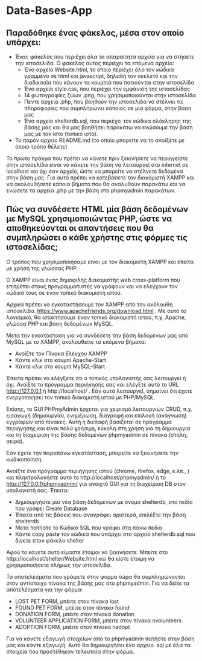 # Data-Bases-App

## Παραδόθηκε ένας φάκελος, μέσα στον οποίο υπάρχει:
* Ένας φάκελος που περιέχει όλα τα απαραίτητα αρχεία για να στήσετε την ιστοσελίδα. Ο φάκελος αυτος περιέχει τα επόμενα αρχεία:
  * Ένα αρχείο Website.html, το οποίο περιέχει όλο τον κώδικα γραμμένο σε html και javascript, δηλαδή τον σκελετό και την διαδικασία που κάνουν τα κουμπιά που πατιούνται στην ιστοσελίδα
  * Ένα αρχείο style.css, που περιέχει την εμφάνιση της ιστοσελίδας
  * 14 φωτογραφίες ζώων .png, που χρησιμοποιούνται στην ιστοσελίδα
  * Πέντε αρχεία .php, που βοηθούν την ιστοσελίδα να στέλνει τις πληροφορίες που συμπληρώνει κάποιος σε μία φόρμα, στην βάση μας
  * Ένα αρχείο shelterdb.sql, που περιέχει τον κώδικα ολόκληρης της βάσης μας και θα μας βοηθήσει παρακάτω να ενώσουμε την βάση μας με τον ίστο (τοπικό ιστό).
* Το παρόν αρχείο README.md (το οποίο μπορείτε να το ανοίξετε με όποιο τρόπο θέλετε)

Το πρώτο πράγμα που πρέπει να κάνετε πριν ξεκινήσετε να περιηγείστε στην ιστοσελίδα είναι να κάνετε την βάση να λειτουργεί στο internet σε localhost και όχι σαν αρχείο, ώστε να μπορείτε να στέλνετε δεδομένα στην βάση μας. Για αυτό πρέπει να κατεβάσετε τον διακομιστή XAMPP και να ακολουθήσετε κάποια βήματα που θα αναλυθούν παρακάτω και να ενώσετε τα αρχεία .php με την βάση στο phpmyadmin παρακάτων.

## Πώς να συνδέσετε HTML μία βάση δεδομένων με MySQL χρησιμοποιώντας PHP, ώστε να αποθηκεύονται οι απαντήσεις που θα συμπληρώσει ο κάθε χρήστης στις φόρμες τις ιστοσελίδας; 

Ο τρόπος που χρησιμοποιήσαμε είναι με τον διακομιστή XAMPP και έπειτα με χρήση της γλώσσας PHP.  

Ο XAMPP είναι ένας δημοφιλής διακομιστής web cross-platform που επιτρέπει στους προγραμματιστές να γράφουν και να ελέγχουν τον κώδικά τους σε έναν τοπικό διακομιστή ιστού.

Αρχικά πρέπει να εγκαταστήσουμε τον XAMPP από την ακόλουθη ιστοσελίδα. https://www.apachefriends.org/download.html . 
Με αυτό το λογισμικό, θα αποκτήσουμε έναν τοπικό διακομιστή ιστού, π.χ. Apache, γλώσσα PHP και βάση δεδομένων MySQL. 

Μετά την εγκατάσταση για να συνδέσετε την βάση δεδομένων μας από MySQL με το XAMPP, ακολουθείτε τα επόμενα βήματα:

* Ανοίξτε τον Πίνακα Ελέγχου XAMPP
* Κάντε κλικ στο κουμπί Apache-Start
* Kάντε κλικ στο κουμπί MySQL-Start

Έπειτα πρέπει να ελέγξετε ότι ο τοπικός υπολογιστής σας λειτουργεί ή όχι. Ανοίξτε το πρόγραμμα περιήγησής σας και ελέγξτε αυτό το URL http://127.0.0.1 ή http://localhost/ . Εάν αυτό λειτουργεί, σημαίνει ότι έχετε ενεργοποιήσει τον τοπικό διακομιστή ιστού με PHP/MySQL.

Επίσης, το GUI PHPmyAdmin έρχεται για χειρισμό λειτουργιών CRUD, π.χ. εισαγωγή (δημιουργία), ενημέρωση, διαγραφή και επιλογή (ανάγνωση) εγγραφών από πίνακες. Αυτή η διεπαφή βασίζεται σε πρόγραμμα περιήγησης και είναι πολύ χρήσιμη, εύκολη στη χρήση για τη δημιουργία και τη διαχείριση της βάσης δεδομένων phpmyadmin σε πίνακα (στήλη, σειρά).

Εάν έχετε την παραπάνω εγκατάσταση, μπορείτε να ξεκινήσετε την κωδικοποίηση.

Ανοίξτε ένα πρόγραμμα περιήγησης ιστού (chrome, firefox, edge, κ.λπ., ) και πληκτρολογήστε αυτό το http://localhost/phpmyadmin/ ή το http://127.0.0.1/phpmyadmin/ για ανοιχτό GUI για τη διαχείριση DB στον υπολογιστή σας. Έπειτα:

* Δημιουργήστε μία νέα βάση δεδομένων με όνομα shelterdb, στο πεδίο που γράφει Create Database
* Έπειτα από τις βάσεις που αναγράφει αριστερά, επιλέξτε την βάση shelterdb
* Μετά πατήστε το Κώδικα SQL που γράφει στα πάνω πεδία
* Κάντε copy paste τον κώδικα που υπάρχει στο αρχείο shelterdb.sql που δίνετε στον φάκελο shelter
 
Αφού το κάνετε αυτό είμαστε έτοιμοι να ξεκινήσετε. Μπείτε στο http://localhost/shelter/Website.html και θα είστε έτοιμη να χρησιμοποιήσετε πλήρως την ιστοσελίδα.  

Τα αποτελέσματα που γράφετε στην φόρμα τώρα θα συμπληρώνονται στον αντίστοιχο πίνακα της βάσης μας στο phpmyadmin. Για να δείτε τα αποτελέσματα για την φόρμα:

* LOST PET FORM, μπέιτε στον πίνακα lost
* FOUND PET FORM, μπέιτε στον πίνακα found
* DONATION FORM, μπέιτε στον πίνακα donation
* VOLUNTEER APPLICATION FORM, μπέιτε στον πίνακα nvolunteers
* ADOPTION FORM, μπέιτε στον πίνακα nadopt


Για να κάνετε εξαγωγή στοιχείων απο το phpmyadmin πατήστε στην βάση μας και κάντε εξαγωγή. Αυτό θα δημιουργήσει ένα αρχείο .sql με όλα τα στοιχεία που προστέθηκαν τελευταία στην φόρμα.


